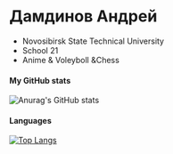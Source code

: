 # Дамдинов Андрей
- Novosibirsk State Technical University
- School 21
- Anime & Voleyboll &Chess
#### My GitHub stats
![Anurag's GitHub stats](https://github-readme-stats.vercel.app/api?username=Ulqiora&count_private=true&show_icons=true&theme=tokyonight&range=all_time)
#### Languages

[![Top Langs](https://github-readme-stats.vercel.app/api/top-langs/?username=Ulqiora&layout=compact&&langs_count=10)](https://github.com/anuraghazra/github-readme-stats)
